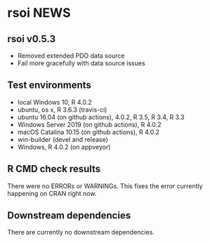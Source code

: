 # rsoi NEWS

## rsoi v0.5.3
* Removed extended PDO data source
* Fail more gracefully with data source issues

## Test environments

* local Windows 10, R 4.0.2
* ubuntu, os x, R 3.6.3 (travis-ci)
* ubuntu 16.04 (on github actions), 4.0.2, R 3.5, R 3.4, R 3.3
* Windows Server 2019 (on github actions), R 4.0.2
* macOS Catalina 10.15 (on github actions), R 4.0.2
* win-builder (devel and release)
* Windows, R 4.0.2 (on appveyor)

## R CMD check results

There were no ERRORs or WARNINGs. This fixes the error currently happening on CRAN right now. 

## Downstream dependencies

There are currently no downstream dependencies.